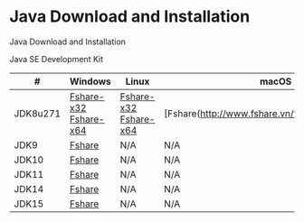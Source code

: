 # Java Download and Installation
Java Download and Installation

Java SE Development Kit

| # | Windows | Linux | macOS |
| --- | --- | --- | --- |
| JDK8u271 | [Fshare-x32](https://www.fshare.vn/file/SFGR6CUXXM25)<br /> [Fshare-x64](https://www.fshare.vn/file/QNPELJL5NJFC) | [Fshare-x32](http://www.fshare.vn/file/PW3FNPB6MDNV)<br /> [Fshare-x64](http://www.fshare.vn/file/OGY8WNA5K5PT) | [Fshare(http://www.fshare.vn/file/4KCO357BN4C3) |
| JDK9 | [Fshare](https://www.fshare.vn/file/GGOQFLEYESIX) | N/A | N/A |
| JDK10 | [Fshare](https://www.fshare.vn/file/3P31JDZMSWVD) | N/A | N/A |
| JDK11 | [Fshare](https://www.fshare.vn/file/RIZ5EB4EC8WL) | N/A | N/A |
| JDK14 | [Fshare](https://www.fshare.vn/file/U6XYSQ4ZGW11) | N/A | N/A |
| JDK15 | [Fshare](https://www.fshare.vn/file/XADQC7PNU4NN) | N/A | N/A |
